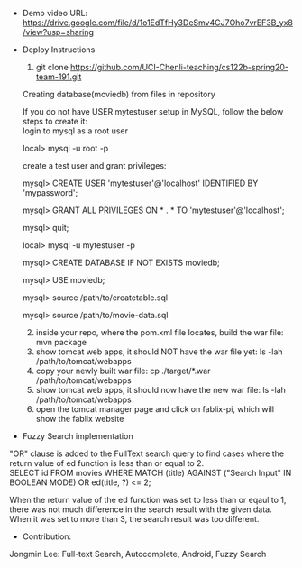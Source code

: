 - Demo video URL: https://drive.google.com/file/d/1o1EdTfHy3DeSmv4CJ7Oho7vrEF3B_yx8/view?usp=sharing

- Deploy Instructions
    1. git clone https://github.com/UCI-Chenli-teaching/cs122b-spring20-team-191.git
    
    Creating database(moviedb) from files in repository
    
    If you do not have USER mytestuser setup in MySQL, follow the below steps to create it:\
    login to mysql as a root user

    local> mysql -u root -p
    
    create a test user and grant privileges:

    mysql> CREATE USER 'mytestuser'@'localhost' IDENTIFIED BY 'mypassword';
    
    mysql> GRANT ALL PRIVILEGES ON * . * TO 'mytestuser'@'localhost';
    
    mysql> quit;
    
    local> mysql -u mytestuser -p
    
    mysql> CREATE DATABASE IF NOT EXISTS moviedb;
    
    mysql> USE moviedb;
    
    mysql> source /path/to/createtable.sql 
    
    mysql> source /path/to/movie-data.sql
    

    2. inside your repo, where the pom.xml file locates, build the war file:
    mvn package
    3. show tomcat web apps, it should NOT have the war file yet:
    ls -lah /path/to/tomcat/webapps
    4. copy your newly built war file:
    cp ./target/*.war /path/to/tomcat/webapps
    5. show tomcat web apps, it should now have the new war file:
    ls -lah /path/to/tomcat/webapps
    6. open the tomcat manager page and click on fablix-pi, which will show the fablix website
    
    

- Fuzzy Search implementation  
  
"OR" clause is added to the FullText search query to find cases where the return value of ed function is less than or equal to 2.  
SELECT id FROM movies WHERE MATCH (title) AGAINST ("Search Input" IN BOOLEAN MODE) OR ed(title, ?) <= 2;  
  
When the return value of the ed function was set to less than or eqaul to 1, there was not much difference in the search result with the given data. When it was set to more than 3, the search result was too different.  
   
- Contribution:

Jongmin Lee: Full-text Search, Autocomplete, Android, Fuzzy Search
